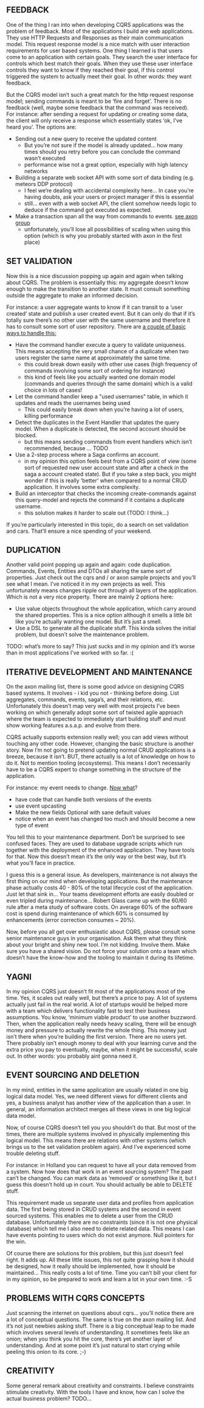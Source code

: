 ## FEEDBACK

One of the thing I ran into when developing CQRS applications was the problem of feedback. 
Most of the applications I build are web applications. They use HTTP Requests and Responses as their main communication model.
This request response model is a nice match with user interaction requirements for user based systems. One thing I learned is that users come to an application with certain goals. They search the user interface for controls which best match their goals. When they use these user interface controls they want to know if they reached their goal, if this control triggered the system to actually meet their goal. In other words: they want feedback.

But the CQRS model isn’t such a great match for the http request response model; sending commands is meant to be ‘fire and forget’. There is no feedback (well, maybe some feedback that the command was received). For instance: after sending a request for updating or creating some data, the client will only receive a response which essentially states ‘ok, I’ve heard you’. The options are:

- Sending out a new query to receive the updated content 
	- But you’re not sure if the model is already updated… how many times should you retry before you can conclude the command wasn’t executed
	- performance wise not a great option, especially with high latency networks
- Building a separate web socket API with some sort of data binding (e.g. meteors DDP protocol)
	- I feel we’re dealing with accidental complexity here… In case you’re having doubts, ask your users or project manager if this is essential
	- still… even with a web socket API, the client somehow needs logic to deduce if the command got executed as expected. 
- Make a transaction span all the way from commands to events. [see axon group](https://groups.google.com/forum/m/#!topic/axonframework/9xxPin4_Kdc)
	- unfortunately, you’ll lose all possibilities of scaling when using this option (which is why you probably started with axon in the first place)

## SET VALIDATION

Now this is a nice discussion popping up again and again when talking about CQRS. The problem is essentially this: my aggregate doesn’t know enough to make the transition to another state. It must consult something outside the aggregate to make an informed decision. 

For instance: a user aggregate wants to know if it can transit to a ‘user created’ state and publish a user created event. But it can only do that if it’s totally sure there’s no other user with the same username and therefore it has to consult some sort of user repository. There are [a couple of basic ways to handle this:](https://groups.google.com/forum/#!msg/axonframework/RZ4D6kzbPjU/1azyCD0gcE0J
)

- Have the command handler execute a query to validate uniqueness. This means accepting the very small chance of a duplicate when two users register the same name at approximately the same time. 
	- this could break down easily with other use cases (high frequency of commands involving some sort of ordering for instance)
	- this kind of feels like you actually wanted one domain model (commands and queries through the same domain) which is a valid choice in lots of cases!
- Let the command handler keep a "used usernames" table, in which it updates and reads the usernames being used
	- This could easily break down when you’re having a *lot* of users, killing performance
- Detect the duplicates in the Event Handler that updates the query model. When a duplicate is detected, the second account should be blocked.
	- but this means sending commands from event handlers which isn’t recommended, because … TODO
- Use a 2-step process where a Saga confirms an account.
	- in my opinion this option feels best from a CQRS point of view (some sort of requested new user account state and after a check in the saga a account created state). But if you take a step back, you might wonder if this is really ‘better’ when compared to a normal CRUD application. It involves some extra complexity.
- Build an interceptor that checks the incoming create-commands against this query-model and rejects the command if it contains a duplicate username.
	- this solution makes it harder to scale out (TODO: I think...)

If you’re particularly interested in this topic, do a search on set validation and cars. That’ll ensure a nice spending of your weekend.

## DUPLICATION

Another valid point popping up again and again: code duplication. Commands, Events, Entities and DTOs all sharing the same sort of properties. Just check out the cqrs and / or axon sample projects and you’ll see what I mean. I’ve noticed it in my own projects as well. This unfortunately means changes ripple out through all layers of the application. Which is not a very nice property. There are mainly 2 options here:

- Use value objects throughout the whole application, which carry around the shared properties. This is a nice option although it smells a little bit like you’re actually wanting one model. But it’s just a smell.
- Use a DSL to generate all the duplicate stuff. This kinda solves the initial problem, but doesn’t solve the maintenance problem.

TODO: what’s more to say? This just sucks and in my opinion and it’s worse than in most applications I’ve worked with so far. :(

## ITERATIVE DEVELOPMENT AND MAINTENANCE

On the axon mailing list, there is some good advice on designing CQRS based systems. It involves - i kid you not - thinking before doing.  List aggregates, commands, events, saga’s, and their relations, etc. Unfortunately this doesn’t map very well with most projects I’ve been working on which generally adopt some sort of twisted agile approach where the team is expected to immediately start building stuff and must show working features a.s.a.p. and evolve from there.

CQRS actually supports extension really well; you can add views without touching any other code. However, changing the basic structure is another story. Now I’m not going to pretend updating normal CRUD applications is a breeze, because it isn’t. BUT, there actually is a lot of knowledge on how to do it. Not to mention tooling (ecosystems). This means I don’t necessarily have to be a CQRS expert to change something in the structure of the application.

For instance: my event needs to change. [Now what](https://groups.google.com/forum/#!topic/axonframework/oszj_jAzoHg)?

- have code that can handle both versions of the events
- use event upcasting
- Make the new fields Optional with sane default values
- notice when an event has changed too much and should become a new type of event

You tell this to your maintenance department. Don’t be surprised to see confused faces. They are used to database upgrade scripts which run together with the deployment of the enhanced application. They have tools for that. Now this doesn’t mean it’s the only way or the best way, but it’s what you’ll face in practice.

I guess this is a general issue. As developers, maintenance is not always the first thing on our mind when developing applications. But the maintenance phase actually costs 40 - 80% of the total lifecycle cost of the application. Just let that sink in… Your teams development efforts are easily doubled or even tripled during maintenance...
Robert Glass came up with the 60/60 rule after a meta study of software costs. On average 60% of the software cost is spend during maintenance of which 60% is consumed by enhancements (error correction consumes ~ 20%).

Now, before you all get over enthusiastic about CQRS, please consult some senior maintenance guys in your organisation. Ask them what they think about your bright and shiny new tool. I’m not kidding. Involve them. Make sure you have a shared vision. Do not force your solution onto a team which doesn’t have the know-how and the tooling to maintain it during its lifetime. 

## YAGNI

In my opinion CQRS just doesn’t fit most of the applications most of the time. Yes, it scales out really well, but there’s a price to pay. A lot of systems actually just fail in the real world. A lot of startups would be helped more with a team which delivers functionality fast to test their business assumptions. You know, ‘minimum viable product’ to use another buzzword. Then, when the application really needs heavy scaling, there will be enough money and pressure to actually rewrite the whole thing. This money just isn’t there when you’re building the first version. There are no users yet. There probably isn’t enough money to deal with your learning curve and the extra price you pay to eventually, maybe, when it might be successful, scale out. In other words: you probably aint gonna need it. 

## EVENT SOURCING AND DELETION

In my mind, entities in the same application are usually related in one big logical data model. Yes, we need different views for different clients and yes, a business analyst has another view of the application than a user. In general, an information architect merges all these views in one big logical data model. 

Now, of course CQRS doesn’t tell you you shouldn’t do that. But most of the times, there are multiple systems involved in physically implementing this logical model. This means there are relations with other systems (which brings us to the set validation problem again). And I’ve experienced some trouble deleting stuff. 

For instance: in Holland you can request to have all your data removed from a system. Now how does that work in an event sourcing system? The past can’t be changed. You can mark data as ’removed’ or something like it, but I guess this doesn’t hold up in court. You should actually be able to DELETE stuff. 

This requirement made us separate user data and profiles from application data. The first being stored in CRUD systems and the second in event sourced systems. This enables me to delete a user from the CRUD database. Unfortunately there are no constraints (since it is not one physical database) which tell me I also need to delete related data. This means I can have events pointing to users which do not exist anymore. Null pointers for the win. 

Of course there are solutions for this problem, but this just doesn’t feel right. It adds up. All these little issues, this not quite grasping how it should be designed, how it really should be implemented, how it should be maintained… This really costs a lot of time. Time you can’t bill your client for in my opinion, so be prepared to work and learn a lot in your own time. :-S

## PROBLEMS WITH CQRS CONCEPTS

Just scanning the internet on questions about cqrs… you’ll notice there are a lot of conceptual questions. The same is true on the axon mailing list. And it’s not just newbies asking stuff. There is a big conceptual leap to be made which involves several levels of understanding. It sometimes feels like an onion; when you think you hit the core, there’s yet another layer of understanding. And at some point it’s just natural to start crying while peeling this onion to its core. ;-)

## CREATIVITY

Some general remark about creativity and constraints. I believe constraints stimulate creativity. With the tools I have and know, how can I solve the actual business problem? TODO... 


